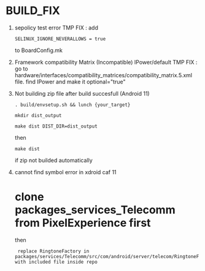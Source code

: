 # BUILD_FIX
 
 1. sepolicy test error
    TMP FIX : add 

    ```
    SELINUX_IGNORE_NEVERALLOWS = true
    ```

    to BoardConfig.mk

 2. Framework compatibility Matrix (Incompatible) IPower/default
    TMP FIX : go to hardware/interfaces/compatibility_matrices/compatibility_matrix.5.xml file. find IPower and make it optional="true"

 3. Not building zip file after build succesfull (Android 11)

    ```
    . build/envsetup.sh && lunch {your_target}
    ```
    ```
    mkdir dist_output
    ```
    ```
    make dist DIST_DIR=dist_output
    ```
    then
    ```
    make dist
    ```
    if zip not builded automatically

4. cannot find symbol error in xdroid caf 11
   
   # clone packages_services_Telecomm from PixelExperience first
   
   then

    ```
     replace RingtoneFactory in packages/services/Telecomm/src/com/android/server/telecom/RingtoneFactory.java with included file inside repo
    ```
